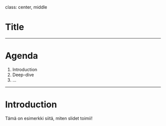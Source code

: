 class: center, middle

# Title

---

# Agenda

1. Introduction
2. Deep-dive
3. ...

---

# Introduction

Tämä on esimerkki siitä, miten slidet toimii!
